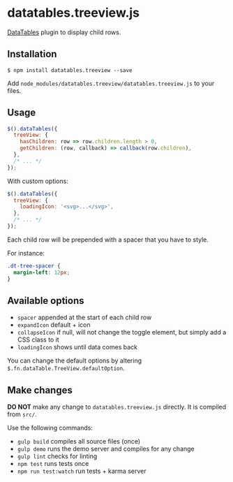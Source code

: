 # datatables.treeview.js

[DataTables](https://datatables.net/) plugin to display child rows.

## Installation

```
$ npm install datatables.treeview --save
```

Add `node_modules/datatables.treeview/datatables.treeview.js` to your files.

## Usage

```javascript
$().dataTables({
  treeView: {
    hasChildren: row => row.children.length > 0,
    getChildren: (row, callback) => callback(row.children),
  },
  /* ... */
});
```

With custom options:
```javascript
$().dataTables({
  treeView: {
    loadingIcon: '<svg>...</svg>',
  },
  /* ... */
});
```

Each child row will be prepended with a spacer that you have to style.

For instance:
```css
.dt-tree-spacer {
  margin-left: 12px;
}
```

## Available options

* `spacer` appended at the start of each child row
* `expandIcon` default + icon
* `collapseIcon` if null, will not change the toggle element, but simply add a CSS class to it
* `loadingIcon` shows until data comes back

You can change the default options by altering `$.fn.dataTable.TreeView.defaultOption`.

## Make changes

**DO NOT** make any change to `datatables.treeview.js` directly. It is compiled from `src/`.

Use the following commands:

* `gulp build` compiles all source files (once)
* `gulp demo` runs the demo server and compiles for any change
* `gulp lint` checks for linting
* `npm test` runs tests once
* `npm run test:watch` run tests + karma server
